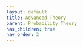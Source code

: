```yaml
---
layout: default
title: Advanced Theory
parent: Probability Theory
has_children: true
nav_order: 2
---
```

